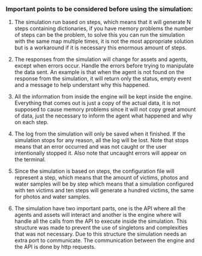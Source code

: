 ### Important points to be considered before using the simulation:

1. The simulation run based on steps, which means that it will generate N steps containing dictionaries, if you have memory problems the number of steps can be the problem, to solve this you can run the simulation with the same map multiple times, it is not the most appropriate solution but is a workaround if it is necessary this enormous amount of steps.

2. The responses from the simulation will change for assets and agents, except when errors occur. Handle the errors before trying to manipulate the data sent. An example is that when the agent is not found on the response from the simulation, it will return only the status, empty event and a message to help understant why this happened.

3. All the information from inside the engine will be kept inside the engine. Everything that comes out is just a copy of the actual data, it is not supposed to cause memory problems since it will not copy great amount of data, just the necessary to inform the agent what happened and why on each step.

4. The log from the simulation will only be saved when it finished. If the simulation stops for any reason, all the log will be lost. Note that stops means that an error occurred and was not caught or the user intentionally stopped it. Also note that uncaught errors will appear on the terminal.

5. Since the simulation is based on steps, the configuration file will represent a step, which means that the amount of victims, photos and water samples will be by step which means that a simulation configured with ten victims and ten steps will generate a hundred victims, the same for photos and water samples.

6. The simulation have two important parts, one is the API where all the agents and assets will interact and another is the engine where will handle all the calls from the API to execute inside the simulation. This structure was made to prevent the use of singletons and complexities that was not necessary. Due to this structure the simulation needs an extra port to communicate. The communication between the engine and the API is done by http requests.